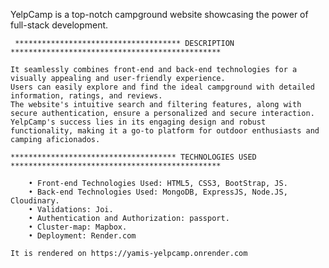 YelpCamp is a top-notch campground website showcasing the power of full-stack development. 


     ************************************* DESCRIPTION ***********************************************

    It seamlessly combines front-end and back-end technologies for a visually appealing and user-friendly experience.
    Users can easily explore and find the ideal campground with detailed information, ratings, and reviews. 
    The website's intuitive search and filtering features, along with secure authentication, ensure a personalized and secure interaction. 
    YelpCamp's success lies in its engaging design and robust functionality, making it a go-to platform for outdoor enthusiasts and camping aficionados.

    ************************************* TECHNOLOGIES USED ***********************************************
    
        • Front-end Technologies Used: HTML5, CSS3, BootStrap, JS.
        • Back-end Technologies Used: MongoDB, ExpressJS, Node.JS, Cloudinary.
        • Validations: Joi.
        • Authentication and Authorization: passport.
        • Cluster-map: Mapbox.
        • Deployment: Render.com

    It is rendered on https://yamis-yelpcamp.onrender.com

